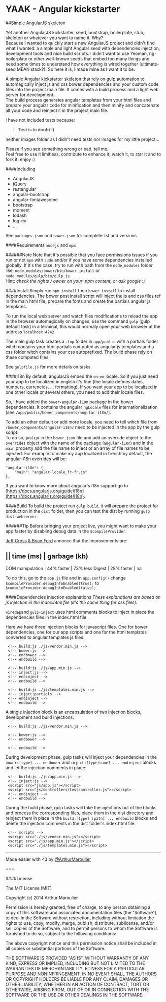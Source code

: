 YAAK - Angular kickstarter
==========================

##Simple AngularJS skeleton

Yet another AngularJS kickstarter, seed, bootstrap, boilerplate, stub, skeleton or whatever you want to name it. Why?  
Because I wanted to quickly start a new AngularJS project and didn't find what I wanted: a simple and light Angular seed with dependencies injection, development tools and nice build scripts. I didn't want to use Yeoman, ng-boilerplate or other well-known seeds that embed too many things and need some times to understand how everything is wired together (ultimate-seed MEAN stack?). 
So here it is, I made mine as I want it to be.

A simple Angular kickstarter skeleton that rely on gulp automation to automagically inject js and css bower dependencies and your custom code files into the project main file. It comes with a build process and a light web server for development.  
The build process generates angular templates from your html files and prepare your angular code for minification and then minify and concatenate all your code and reinject it in the project main file.

I have not included tests because:

> **Test is to doubt :)**  

neither images folder as I didn't need tests nor images for my little project...

Please if you see something wrong or bad, tell me.  
Feel free to use it limitless, contribute to enhance it, watch it, to star it and to fork it, enjoy :)

####Including

- AngularJS
- jQuery
- restangular
- angular-bootstrap
- angular-fontawesome
- bootstrap
- moment
- lodash
- log-ex
- ...

See `packages.json` and `bower.json` for complete list and versions.

####Requirements
`nodejs` and `npm`

######Note
Note that it's possible that you face permissions issues if you run or not `npm` with `sudo` and/or if you have some dependencies installed globally.
If it's the case, try to run with path from the `node_modules` folder like: `node_modules/bower/bin/bower install` or `node_modules/gulp/bin/gulp.js`.  
Hint: _check the rights / owner on your .npm content, or ask google :)_

####Install
Simply run `npm install` then `bower install` to install dependencies. The bower post install script will inject the js and css files ref in the main html file, prepare the fonts and create the partials angular js templates.

To run the local web server and watch files modifications to reload the app in the browser automagically on changes, use the command `gulp` (gulp default task) in a terminal, this would normaly open your web browser at the address `localhost:4242`.

The main gulp task creates a `.tmp` folder in `app/public` with a partials folder witch contains your html partials computed as angular js templates and a css folder witch contains your css autoprefixed. The build phase rely on these computed files.

See `gulpfile.js` for more details on tasks.

####i18n
By default, angularJS embed the `en-en` locale. So if you just need your app to be localized in english it's fine (the locale defines dates, numbers, currencies, ... formatting). If you want your app to be localized in one other locale or several others, you need to add their locale files.

So, I have added the `bower-angular-i18n` package in the bower dependencies. It contains the angular `ngLocale` files for internationalization (see `/app/public/bower_components/angular-i18n/`). 

To add an other default or add more locale, you need to tell wihch file from `/bower_components/angular-i18n/` need to be injected in the app by the gulp script.  
To do so, just go in the `bower.json` file and add an override object to the `overrides` object with the name of the package (`angular-i18n`) and in the `main` property add the file name to inject or an array of file names to be injected.
For example to make my app localized in french by default, the angular-i18n overrides will be:

```
"angular-i18n": {
    "main": "angular-locale_fr-fr.js"
},
```

If you want to know more about angular's i18n support go to [https://docs.angularjs.org/guide/i18n](https://docs.angularjs.org/guide/i18n).

####Build
To build the project run `gulp build`, it will prepare the project for production in the `dist` folder, then you can test the dist by running `gulp dist-webserver`.

######Tip
Before bringing your project live, you might want to make your app faster by disabling debug data in the `$compileProvider`.

[Jeff Cross & Brian Ford](https://www.youtube.com/watch?v=ojMy6m_fcxc&list=UUEGUP3TJJfMsEM_1y8iviSQ) annonce that the improvements are:

|| time (ms) | garbage (kb)
---------------------------
DOM manipulation | 44% faster | 73% less
Digest | 28% faster | na
  
To do this, go to the `app.js` file and in `app.config()` change `$compileProvider.debugInfoEnabled(true);` to `$compileProvider.debugInfoEnabled(false);`

####Dependencies injection explanations
_These explanations are based on js injection in the index.html file (it's the same thing for css files)._  

`wiredep`and `gulp-inject` uses html comments blocks to inject in place the dependencies files in the index.html file.

Here we have three injection blocks for javascript files. One for bower dependencies, one for our app scripts and one for the html templates converted to angular templates js files:

```
 <!-- build:js ./js/vendor.min.js -->
 <!-- bower:js -->
 <!-- endbower -->
 <!-- endbuild -->
   
 <!-- build:js ./js/app.min.js -->
 <!-- inject:js -->
 <!-- endinject -->
 <!-- endbuild -->
    
 <!-- build:js ./js/templates.min.js -->
 <!-- inject:partials -->
 <!-- endinject -->
 <!-- endbuild -->
```

A single injection block is an encapsulation of two injection blocks, development and build injections:

```
 <!-- build:js ./js/vendor.min.js -->
    
 <!-- bower:js -->
 <!-- endbower -->
    
 <!-- endbuild -->
```

During development phase, gulp tasks will inject your dependencies in the `bower:[type] ... endbower` and `inject:[type/name] ... endinject` blocks and let the injection comments in place:

```
 <!-- build:js ./js/app.min.js -->
 <!-- inject:js -->
 <script src="js/app.js"></script>
 <script src="js/controllers/testcontroller.js"></script>
 <!-- endinject -->
 <!-- endbuild -->
```

During the build phase, gulp tasks will take the injections out of the blocks and process the corresponding files, place them in the dist directory and reinject them in place in the `build:[type] [path] ... endbuild` blocks and delete the injection comments in the dist folder's index.html file:

```
 <!-- scripts -->
 <script src="./js/vendor.min.js"></script>
 <script src="./js/app.min.js"></script>
 <script src="./js/templates.min.js"></script>
```
---
Made easier with <3 by [@ArthurMaroulier](https://twitter.com/ArthurMaroulier)

===

####License

The MIT License (MIT)

Copyright (c) 2014 Arthur Maroulier

Permission is hereby granted, free of charge, to any person obtaining a copy
of this software and associated documentation files (the "Software"), to deal
in the Software without restriction, including without limitation the rights
to use, copy, modify, merge, publish, distribute, sublicense, and/or sell
copies of the Software, and to permit persons to whom the Software is
furnished to do so, subject to the following conditions:

The above copyright notice and this permission notice shall be included in all
copies or substantial portions of the Software.

THE SOFTWARE IS PROVIDED "AS IS", WITHOUT WARRANTY OF ANY KIND, EXPRESS OR
IMPLIED, INCLUDING BUT NOT LIMITED TO THE WARRANTIES OF MERCHANTABILITY,
FITNESS FOR A PARTICULAR PURPOSE AND NONINFRINGEMENT. IN NO EVENT SHALL THE
AUTHORS OR COPYRIGHT HOLDERS BE LIABLE FOR ANY CLAIM, DAMAGES OR OTHER
LIABILITY, WHETHER IN AN ACTION OF CONTRACT, TORT OR OTHERWISE, ARISING FROM,
OUT OF OR IN CONNECTION WITH THE SOFTWARE OR THE USE OR OTHER DEALINGS IN THE
SOFTWARE.

